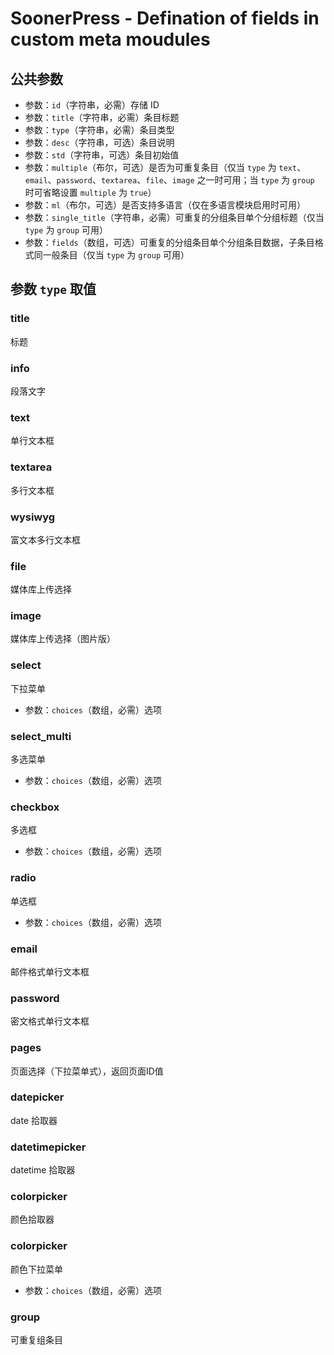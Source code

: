 
# SoonerPress - Defination of fields in custom meta moudules

## 公共参数

-  参数：`id`（字符串，必需）存储 ID
-  参数：`title`（字符串，必需）条目标题
-  参数：`type`（字符串，必需）条目类型
-  参数：`desc`（字符串，可选）条目说明
-  参数：`std`（字符串，可选）条目初始值
-  参数：`multiple`（布尔，可选）是否为可重复条目（仅当 `type` 为 `text`、`email`、`password`、`textarea`、`file`、`image` 之一时可用；当 `type` 为 `group` 时可省略设置 `multiple` 为 `true`）
-  参数：`ml`（布尔，可选）是否支持多语言（仅在多语言模块启用时可用）
-  参数：`single_title`（字符串，必需）可重复的分组条目单个分组标题（仅当 `type` 为 `group` 可用）
-  参数：`fields`（数组，可选）可重复的分组条目单个分组条目数据，子条目格式同一般条目（仅当 `type` 为 `group` 可用）

## 参数 `type` 取值

### title

标题

### info

段落文字

### text

单行文本框

### textarea

多行文本框

### wysiwyg

富文本多行文本框

### file

媒体库上传选择

### image

媒体库上传选择（图片版）

### select

下拉菜单

-  参数：`choices`（数组，必需）选项

### select_multi

多选菜单

-  参数：`choices`（数组，必需）选项

### checkbox

多选框

-  参数：`choices`（数组，必需）选项

### radio

单选框

-  参数：`choices`（数组，必需）选项

### email

邮件格式单行文本框

### password

密文格式单行文本框

### pages

页面选择（下拉菜单式），返回页面ID值

### datepicker

date 拾取器

### datetimepicker

datetime 拾取器

### colorpicker

颜色拾取器

### colorpicker

颜色下拉菜单

-  参数：`choices`（数组，必需）选项

### group

可重复组条目

